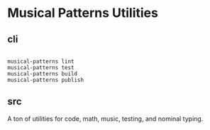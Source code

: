 # Musical Patterns Utilities

## cli

```

musical-patterns lint
musical-patterns test
musical-patterns build
musical-patterns publish

```

## src

A ton of utilities for code, math, music, testing, and nominal typing.
